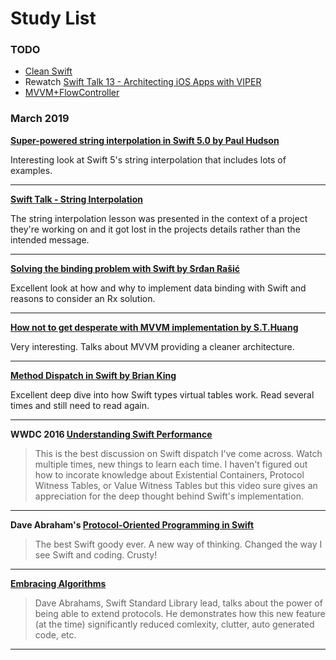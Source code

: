# Study List

### TODO

* [Clean Swift](https://hackernoon.com/introducing-clean-swift-architecture-vip-770a639ad7bf)
* Rewatch [Swift Talk 13 - Architecting iOS Apps with VIPER](https://www.objc.io/issues/13-architecture/viper)
* [MVVM+FlowController](http://merowing.info/2016/01/improve-your-ios-architecture-with-flowcontrollers)

### March 2019

**[Super-powered string interpolation in Swift 5.0 by Paul Hudson](https://www.hackingwithswift.com/articles/178/super-powered-string-interpolation-in-swift-5-0)**

Interesting look at Swift 5's string interpolation that includes lots of examples.
***
**[Swift Talk - String Interpolation](https://talk.objc.io/episodes/S01E144-string-interpolation-in-swift-5-part-2)**

The string interpolation lesson was presented in the context of a project they're working on and it got lost in the projects details rather than the intended message.
***
**[Solving the binding problem with Swift by Srđan Rašić](http://five.agency/solving-the-binding-problem-with-swift/)**

Excellent look at how and why to implement data binding with Swift and reasons to consider an Rx solution.
***
**[How not to get desperate with MVVM implementation by S.T.Huang](https://medium.com/flawless-app-stories/how-to-use-a-model-view-viewmodel-architecture-for-ios-46963c67be1b)**

Very interesting. Talks about MVVM providing a cleaner architecture.
***
**[Method Dispatch in Swift by Brian King](https://www.raizlabs.com/dev/2016/12/swift-method-dispatch/)**

Excellent deep dive into how Swift types virtual tables work. Read several times and still need to read again.
***
**WWDC 2016 [Understanding Swift Performance](https://developer.apple.com/videos/play/wwdc2016/416/)**
> This is the best discussion on Swift dispatch I've come across. Watch multiple times, new things to learn each time. I haven't figured out how to incorate knowledge about Existential Containers, Protocol Witness Tables, or Value Witness Tables but this video sure gives an appreciation for the deep thought behind Swift's implementation.
***
**Dave Abraham's [Protocol-Oriented Programming in Swift](https://developer.apple.com/videos/play/wwdc2015/408/)**
> The best Swift goody ever. A new way of thinking. Changed the way I see Swift and coding. Crusty!
***
**[Embracing Algorithms](https://developer.apple.com/videos/play/wwdc2018/223/)**
> Dave Abrahams, Swift Standard Library lead, talks about the power of being able to extend protocols. He demonstrates how this new feature (at the time) significantly reduced comlexity, clutter, auto generated code, etc.
***
